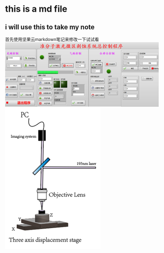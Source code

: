 # this is a md file 
## i will use this to take my note
首先使用坚果云markdown笔记来修改一下试试看
![输入图片描述](ss_md_files/1_20200320105214.png?v=1&type=image&token=V1:N3L1_G_v-YzswaMDRvMUF_QSNZqAjHdQQL8WSUmYYq4)
![输入图片描述](ss_md_files/11_20200320105609.PNG?v=1&type=image&token=V1:gaYjyZxw1UrwVdTR1vORMKt7LFwa9fRHEyQq1LLBRFE)
